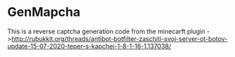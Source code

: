 # GenMapcha
This is a reverse captcha generation code from the minecarft plugin ->http://rubukkit.org/threads/antibot-botfilter-zaschiti-svoj-server-ot-botov-update-15-07-2020-teper-s-kapchej-1-8-1-16-1.137038/
